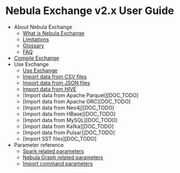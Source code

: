 # Nebula Exchange v2.x User Guide

- About Nebula Exchange
  - [What is Nebula Exchange](about-exchange/ex-ug-what-is-exchange.md)
  - [Limitations](about-exchange/ex-ug-limitations.md)
  - [Glossary](about-exchange/ex-ug-terms.md)
  - [FAQ](about-exchange/ex-ug-faq.md)
- [Compile Exchange](ex-ug-compile.md)
- Use Exchange
  - [Use Exchange](use-exchange/ex-ug-import-steps.md)
  - [Import data from CSV files](use-exchange/ex-ug-import-from-csv.md)
  - [Import data from JSON files](use-exchange/ex-ug-import-json.md)
  - [Import data from HIVE](use-exchange/ex-ug-import-hive.md)
  - [Import data from Apache Parquet][DOC_TODO]
  - [Import data from Apache ORC][DOC_TODO]
  - [Import data from Neo4j][DOC_TODO]
  - [Import data from HBase][DOC_TODO]
  - [Import data from MySQL][DOC_TODO]
  - [Import data from Kafka][DOC_TODO]
  - [Import data from Pulsar][DOC_TODO]
  - [Import SST files][DOC_TODO]
- Parameter reference
  - [Spark related parameters](parameter-reference/ex-ug-paras-spark.md)
  - [Nebula Graph related parameters](parameter-reference/ex-ug-paras-nebulagraph.md)
  - [Import command parameters](parameter-reference/ex-ug-para-import-command.md)
